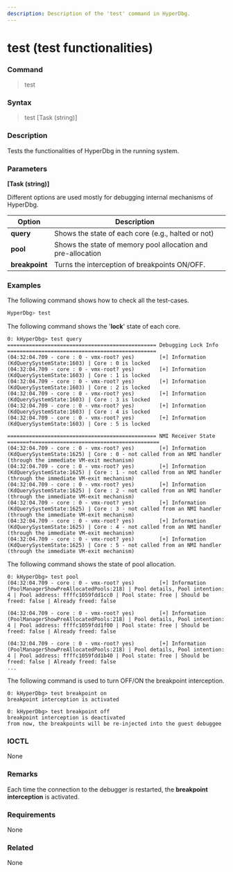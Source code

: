 ```yaml
---
description: Description of the 'test' command in HyperDbg.
---
```


# test (test functionalities)

### Command

> test

### Syntax

> test \[Task (string)]

### Description

Tests the functionalities of HyperDbg in the running system.

### Parameters

**\[Task (string)]**

Different options are used mostly for debugging internal mechanisms of HyperDbg.

<table><thead><tr><th>Option</th><th>Description</th><th data-hidden></th></tr></thead><tbody><tr><td><strong>query</strong></td><td>Shows the state of each core (e.g., halted or not)</td><td></td></tr><tr><td><strong>pool</strong></td><td>Shows the state of memory pool allocation and pre-allocation</td><td></td></tr><tr><td><strong>breakpoint</strong></td><td>Turns the interception of breakpoints ON/OFF.</td><td></td></tr></tbody></table>

### Examples

The following command shows how to check all the test-cases.

```cpp
HyperDbg> test
```

The following command shows the '**lock**' state of each core.

```
0: kHyperDbg> test query
================================================ Debugging Lock Info ================================================
(04:32:04.709 - core : 0 - vmx-root? yes)        [+] Information (KdQuerySystemState:1603) | Core : 0 is locked
(04:32:04.709 - core : 0 - vmx-root? yes)        [+] Information (KdQuerySystemState:1603) | Core : 1 is locked
(04:32:04.709 - core : 0 - vmx-root? yes)        [+] Information (KdQuerySystemState:1603) | Core : 2 is locked
(04:32:04.709 - core : 0 - vmx-root? yes)        [+] Information (KdQuerySystemState:1603) | Core : 3 is locked
(04:32:04.709 - core : 0 - vmx-root? yes)        [+] Information (KdQuerySystemState:1603) | Core : 4 is locked
(04:32:04.709 - core : 0 - vmx-root? yes)        [+] Information (KdQuerySystemState:1603) | Core : 5 is locked

================================================ NMI Receiver State =======+=========================================
(04:32:04.709 - core : 0 - vmx-root? yes)        [+] Information (KdQuerySystemState:1625) | Core : 0 - not called from an NMI handler (through the immediate VM-exit mechanism)
(04:32:04.709 - core : 0 - vmx-root? yes)        [+] Information (KdQuerySystemState:1625) | Core : 1 - not called from an NMI handler (through the immediate VM-exit mechanism)
(04:32:04.709 - core : 0 - vmx-root? yes)        [+] Information (KdQuerySystemState:1625) | Core : 2 - not called from an NMI handler (through the immediate VM-exit mechanism)
(04:32:04.709 - core : 0 - vmx-root? yes)        [+] Information (KdQuerySystemState:1625) | Core : 3 - not called from an NMI handler (through the immediate VM-exit mechanism)
(04:32:04.709 - core : 0 - vmx-root? yes)        [+] Information (KdQuerySystemState:1625) | Core : 4 - not called from an NMI handler (through the immediate VM-exit mechanism)
(04:32:04.709 - core : 0 - vmx-root? yes)        [+] Information (KdQuerySystemState:1625) | Core : 5 - not called from an NMI handler (through the immediate VM-exit mechanism)
```

The following command shows the state of pool allocation.

```
0: kHyperDbg> test pool
(04:32:04.709 - core : 0 - vmx-root? yes)        [+] Information (PoolManagerShowPreAllocatedPools:218) | Pool details, Pool intention: 4 | Pool address: ffffc1059fdd1cc0 | Pool state: free | Should be freed: false | Already freed: false

(04:32:04.709 - core : 0 - vmx-root? yes)        [+] Information (PoolManagerShowPreAllocatedPools:218) | Pool details, Pool intention: 4 | Pool address: ffffc1059fdd1f00 | Pool state: free | Should be freed: false | Already freed: false

(04:32:04.709 - core : 0 - vmx-root? yes)        [+] Information (PoolManagerShowPreAllocatedPools:218) | Pool details, Pool intention: 4 | Pool address: ffffc1059fdd1b40 | Pool state: free | Should be freed: false | Already freed: false
...
```

The following command is used to turn OFF/ON the breakpoint interception.

```
0: kHyperDbg> test breakpoint on
breakpoint interception is activated

0: kHyperDbg> test breakpoint off
breakpoint interception is deactivated
from now, the breakpoints will be re-injected into the guest debuggee
```

### IOCTL

None

### Remarks

Each time the connection to the debugger is restarted, the **breakpoint interception** is activated.

### Requirements

None

### Related

None
